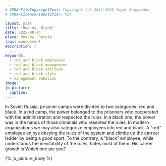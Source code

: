 ```yaml
---
# SPDX-FileCopyrightText: Copyright (c) 2014-2025 Yegor Bugayenko
# SPDX-License-Identifier: MIT

layout: post
title: "Red vs. Black"
date: 2025-09-14
place: Moscow, Russia
tags: management
description: |
  ...
keywords:
  - red and black employees
  - red and black management
  - red and black attitude
  - red and black style
  - management rebelion
image:
jb_picture:
  caption:
---
```


In Soviet Russia, prisoner camps were divided to two categories: red and black.
In a red camp, the power belonged to the prisoners who cooperated with the administration and respected the rules.
In a black one, the power was in the hands of those criminals who resented the rules.
In modern organizations we may also categorize employees into red and black.
A "red" employee enjoys obeying the rules of the system and climbs up the carreer ladder by being a good sport.
To the contrary, a "black" employee, while understands the inevitability of the rules, hates most of them.
His career growth is
Which one are you?

<!--more-->

{% jb_picture_body %}
